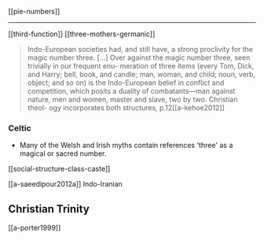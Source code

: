 [[pie-numbers]]

---

[[third-function]]
[[three-mothers-germanic]]


> Indo-European societies had, and still have, a strong proclivity for the magic number three. [...] Over against the magic number three, seen trivially in our frequent enu- meration of three items (every Tom, Dick, and Harry; bell, book, and candle; man, woman, and child; noun, verb, object; and so on) is the Indo-European belief in conflict and competition, which posits a duality of combatants—man against nature, men and women, master and slave, two by two. Christian theol- ogy incorporates both structures, p.12[[a-kehoe2012]]
> 
### Celtic

- Many of the Welsh and Irish myths contain references 'three' as a magical or sacred number.

[[social-structure-class-caste]]


[[a-saeedipour2012a]] Indo-Iranian

## Christian Trinity
[[a-porter1999]]